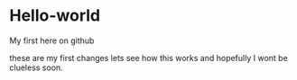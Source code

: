 # Hello-world
My first here on github

these are my first changes
lets see how this works and hopefully I wont be clueless soon.

